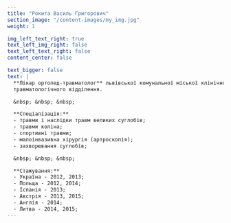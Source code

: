 ```yaml
---
title: "Рокита Василь Григорович"
section_image: "/content-images/my_img.jpg"
weight: 1

img_left_text_right: true
text_left_img_right: false
text_left_text_right: false
content_center: false

text_bigger: false
text: |
  **Лікар ортопед-травматолог** львівської комунальної міської клінічної лікарні швидкої медичної допомоги, 2-го 
  травматологічного відділення. 

  &nbsp; &nbsp; &nbsp;

  **Спеціалізація:**
  - травми і наслідки травм великих суглобів;
  - травми коліна;
  - спортивні травми;
  - малоінвазивна хірургія (артроскопія);
  - захворювання суглобів;

  &nbsp; &nbsp; &nbsp;

  **Стажування:** 
  - Україна - 2012, 2013; 
  - Польща - 2012, 2014; 
  - Іспанія - 2013; 
  - Австрія - 2013, 2015; 
  - Англія - 2014; 
  - Литва - 2014, 2015;
---
```


